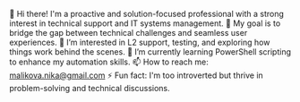 👋 Hi there! I'm a proactive and solution-focused professional with a strong interest in technical support and IT systems management.
🎯 My goal is to bridge the gap between technical challenges and seamless user experiences.
👀 I’m interested in L2 support, testing, and exploring how things work behind the scenes.
🌱 I’m currently learning PowerShell scripting to enhance my automation skills.
📫 How to reach me: malikova.nika@gmail.com
⚡ Fun fact: I'm too introverted but thrive in problem-solving and technical discussions.
<!---
veroonika01/veroonika01 is a ✨ special ✨ repository because its `README.md` (this file) appears on your GitHub profile.
You can click the Preview link to take a look at your changes.
--->
